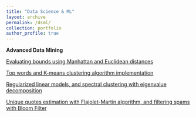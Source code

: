 ```yaml
---
title: "Data Science & ML"
layout: archive
permalink: /dsml/
collection: portfolio
author_profile: true
---
```


**Advanced Data Mining**

[Evaluating bounds using Manhattan and Euclidean distances](https://advaitiyer.github.io/dsml/2019-09-11-adm/)

[Top words and K-means clustering algorithm implementation](https://advaitiyer.github.io/dsml/2019-10-16-adm/)

[Regularized linear models, and spectral clustering with eigenvalue decomposition](https://advaitiyer.github.io/dsml/2019-11-06-adm/)

[Unique quotes estimation with Flajolet-Martin algorithm, and filtering spams with Bloom Filter](https://advaitiyer.github.io/dsml/2019-11-06-adm/)

